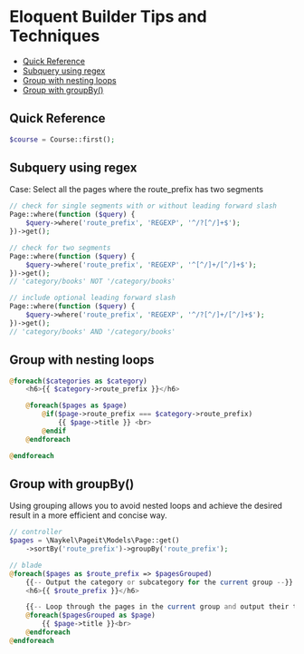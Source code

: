 # Eloquent Builder Tips and Techniques

<!-- TOC -->

- [Quick Reference](#quick-reference)
- [Subquery using regex](#subquery-using-regex)
- [Group with nesting loops](#group-with-nesting-loops)
- [Group with groupBy()](#group-with-groupby)

<!-- /TOC -->

<a id="markdown-quick-reference" name="quick-reference"></a>

## Quick Reference

```php
$course = Course::first();
```


<a id="markdown-subquery-using-regex" name="subquery-using-regex"></a>

## Subquery using regex

Case: Select all the pages where the route_prefix has two segments

```php
// check for single segments with or without leading forward slash
Page::where(function ($query) {
    $query->where('route_prefix', 'REGEXP', '^/?[^/]+$');
})->get();

// check for two segments
Page::where(function ($query) {
    $query->where('route_prefix', 'REGEXP', '^[^/]+/[^/]+$');
})->get();
// 'category/books' NOT '/category/books'

// include optional leading forward slash
Page::where(function ($query) {
    $query->where('route_prefix', 'REGEXP', '^/?[^/]+/[^/]+$');
})->get();
// 'category/books' AND '/category/books'
```

<a id="markdown-group-with-nesting-loops" name="group-with-nesting-loops"></a>

## Group with nesting loops

```php
@foreach($categories as $category)
    <h6>{{ $category->route_prefix }}</h6>

    @foreach($pages as $page)
        @if($page->route_prefix === $category->route_prefix)
            {{ $page->title }} <br>
        @endif
    @endforeach

@endforeach
```


<a id="markdown-group-with-groupby" name="group-with-groupby"></a>

## Group with groupBy()

Using grouping allows you to avoid nested loops and achieve the desired result
in a more efficient and concise way.



```php
// controller
$pages = \Naykel\Pageit\Models\Page::get()
    ->sortBy('route_prefix')->groupBy('route_prefix');

// blade
@foreach($pages as $route_prefix => $pagesGrouped)
    {{-- Output the category or subcategory for the current group --}}
    <h6>{{ $route_prefix }}</h6>

    {{-- Loop through the pages in the current group and output their titles --}}
    @foreach($pagesGrouped as $page)
        {{ $page->title }}<br>
    @endforeach
@endforeach
```
